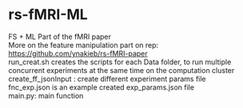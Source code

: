 # rs-fMRI-ML
FS + ML Part of the fMRI paper <br>
More on the feature manipulation part on rep: https://github.com/ynakieb/rs-fMRI-paper <br>
run_creat.sh creates the scripts for each Data folder, to run multiple concurrent experiments at the same time on the computation cluster <br>
create_ff_jsonInput : create different experiment params file <br>
fnc_exp.json is an example created exp_params.json file <br>
main.py: main function
